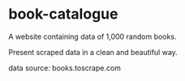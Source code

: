 # book-catalogue

A website containing data of 1,000 random books.

Present scraped data in a clean and beautiful way.

data source: books.toscrape.com

